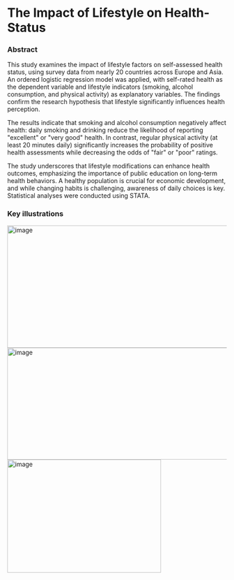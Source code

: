 # The Impact of Lifestyle on Health-Status
### Abstract
This study examines the impact of lifestyle factors on self-assessed health status, using survey data from nearly 20 countries across Europe and Asia. An ordered logistic regression model was applied, with self-rated health as the dependent variable and lifestyle indicators (smoking, alcohol consumption, and physical activity) as explanatory variables. The findings confirm the research hypothesis that lifestyle significantly influences health perception.

The results indicate that smoking and alcohol consumption negatively affect health: daily smoking and drinking reduce the likelihood of reporting "excellent" or "very good" health. In contrast, regular physical activity (at least 20 minutes daily) significantly increases the probability of positive health assessments while decreasing the odds of "fair" or "poor" ratings.

The study underscores that lifestyle modifications can enhance health outcomes, emphasizing the importance of public education on long-term health behaviors. A healthy population is crucial for economic development, and while changing habits is challenging, awareness of daily choices is key. Statistical analyses were conducted using STATA.

### Key illustrations
<img width="712" height="280" alt="image" src="https://github.com/user-attachments/assets/5fb513a9-462e-4c13-af61-29b38fdbe2d0" />
<img width="714" height="256" alt="image" src="https://github.com/user-attachments/assets/21bd75de-cdd8-4f46-9a47-0adf7cb89cc9" />
<img width="353" height="259" alt="image" src="https://github.com/user-attachments/assets/104ce8af-080d-4045-98ab-e45d56cccc38" />


